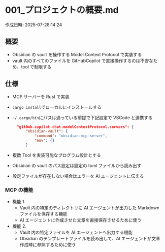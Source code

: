 # 001\_プロジェクトの概要.md

作成日時: 2025-07-28:14:24

## 概要

- Obsidian の vault を操作する Model Context Protocol で実装する
- vault 内のすべてのファイルを GitHubCopilot で直接操作するのは不安なため、tool で制限する

## 仕様

- MCP サーバーを Rust で実装
- `cargo install`でローカルにインストールする
- `~/.cargo/bin`にパスは通っている前提で下記設定で VSCode と連携する

  ```json
    "github.copilot.chat.modelContextProtocol.servers": {
        "obsidian-vault": {
            "command": "obsidian-mcp-server",
            "env": {}
        }
  ```

- 複数 Tool を実装可能なプログラム設計とする
- Obsidian の vault のパス設定は設定の toml ファイルから読み出す
- 設定ファイルが存在しない場合はエラーを AI エージェントに伝える

### MCP の機能

- 機能 1.
  - Vault 内の特定のディレクトリに AI エージェントが出力した Markdown ファイルを保存する機能
  - AI エージェントに作成させた文章を直接保存させるために使う
- 機能 2.
  - Vault 内の特定ファイルを AI エージェントへ出力する機能
  - Obsidian のテンプレートファイルを読み出して、AI エージェントが文章作成時に参照するために使う
